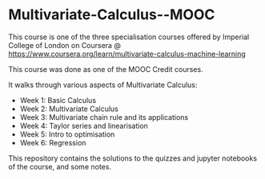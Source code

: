 # Multivariate-Calculus--MOOC

This course is one of the three specialisation courses offered by Imperial College of London on Coursera @ https://www.coursera.org/learn/multivariate-calculus-machine-learning

This course was done as one of the MOOC Credit courses.

It walks through various aspects of Multivariate Calculus:

- Week 1: Basic Calculus
- Week 2: Multivariate Calculus
- Week 3: Multivariate chain rule and its applications
- Week 4: Taylor series and linearisation
- Week 5: Intro to optimisation
- Week 6: Regression

This repository contains the solutions to the quizzes and jupyter notebooks of the course, and some notes.




